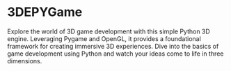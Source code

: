 # 3DEPYGame
Explore the world of 3D game development with this simple Python 3D engine. Leveraging Pygame and OpenGL, it provides a foundational framework for creating immersive 3D experiences. Dive into the basics of game development using Python and watch your ideas come to life in three dimensions.
